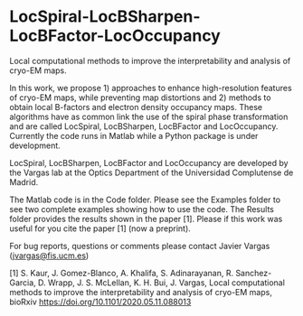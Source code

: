# LocSpiral-LocBSharpen-LocBFactor-LocOccupancy
Local computational methods to improve the interpretability and analysis of cryo-EM maps.

In this work, we propose 1) approaches to enhance high-resolution features of cryo-EM maps, while preventing map distortions and 2) methods to obtain local B-factors and electron density occupancy maps. These algorithms have as common link the use of the spiral phase transformation and are called LocSpiral, LocBSharpen, LocBFactor and LocOccupancy. Currently the code runs in Matlab while a Python package is under development.

LocSpiral, LocBSharpen, LocBFactor and LocOccupancy are developed by the Vargas lab at the Optics Department of the Universidad Complutense de Madrid.

The Matlab code is in the Code folder. Please see the Examples folder to see two complete examples showing how to use the code. The Results folder provides the results shown in the paper [1]. Please if this work was useful for you cite the paper [1] (now a preprint). 

For bug reports, questions or comments please contact Javier Vargas (jvargas@fis.ucm.es)

[1] S. Kaur, J. Gomez-Blanco, A. Khalifa, S. Adinarayanan, R. Sanchez-Garcia, D. Wrapp, J. S. McLellan, K. H. Bui, J. Vargas, Local computational methods to improve the interpretability and analysis of cryo-EM maps, bioRxiv https://doi.org/10.1101/2020.05.11.088013

